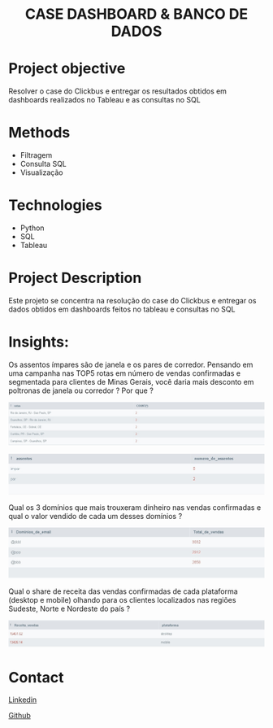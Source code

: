 # <h1 align="center">CASE DASHBOARD & BANCO DE DADOS </h1>


# Project objective
Resolver o case do Clickbus e entregar os resultados obtidos em dashboards realizados no Tableau e as consultas no SQL


# Methods
  - Filtragem
  - Consulta SQL
  - Visualização

# Technologies 
  - Python
  - SQL
  - Tableau

# Project Description
  Este projeto se concentra na resolução do case do Clickbus e entregar os dados obtidos em dashboards feitos no tableau e consultas no SQL 



# Insights:

Os assentos ímpares são de janela e os pares de corredor. Pensando em uma campanha nas TOP5 rotas em número de vendas confirmadas e segmentada para clientes de Minas Gerais, você daria mais desconto em poltronas de janela ou corredor ? Por que ?

![stack Overflow](https://github.com/patrick-S-DS/Clickbus/blob/9da118033c98a1932d08a2defa186fc5c9da9f40/imagens/top_rotas.jpg)

![stack Overflow](https://github.com/patrick-S-DS/Clickbus/blob/9da118033c98a1932d08a2defa186fc5c9da9f40/imagens/numero_assentos.jpg)


Qual os 3 domínios que mais trouxeram dinheiro nas vendas confirmadas e qual o valor vendido de cada um desses domínios ?

![stack Overflow](https://github.com/patrick-S-DS/Clickbus/blob/fb6d0517c19b1bff12e7273a920fe4d86e9413aa/imagens/vendas_dominio.png)


Qual o share de receita das vendas confirmadas de cada plataforma (desktop e mobile) olhando para os clientes localizados nas regiões Sudeste, Norte e Nordeste do país ?

![stack Overflow](https://github.com/patrick-S-DS/Clickbus/blob/9da118033c98a1932d08a2defa186fc5c9da9f40/imagens/vendas_plataforma.jpg)



  

# Contact
  <a href="https://www.linkedin.com/in/patrick-santos-1823b4233/">Linkedin</a>

  <a href="https://github.com/patrick-S-DS">Github</a>
  
